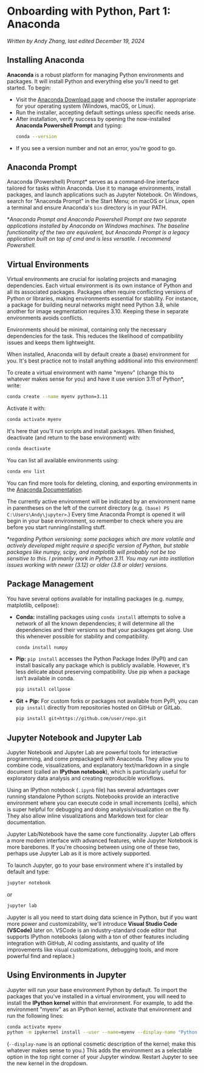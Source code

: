 # Onboarding with Python, Part 1: Anaconda
*Written by Andy Zhang, last edited December 19, 2024*

## Installing Anaconda
**Anaconda** is a robust platform for managing Python environments and packages. It will install Python and everything else you'll need to get started. To begin:
- Visit the [Anaconda Download page](https://www.anaconda.com/download/success) and choose the installer appropriate for your operating system (Windows, macOS, or Linux).
- Run the installer, accepting default settings unless specific needs arise. 
- After installation, verify success by opening the now-installed **Anaconda Powershell Prompt** and typing:
  ```bash
  conda --version
  ```
- If you see a version number and not an error, you're good to go.

## Anaconda Prompt
Anaconda (Powershell) Prompt* serves as a command-line interface tailored for tasks within Anaconda. Use it to manage environments, install packages, and launch applications such as Jupyter Notebook. On Windows, search for "Anaconda Prompt" in the Start Menu; on macOS or Linux, open a terminal and ensure Anaconda's `bin` directory is in your PATH.

**Anaconda Prompt and Anaconda Powershell Prompt are two separate applications installed by Anaconda on Windows machines. The baseline functionality of the two are equivalent, but Anaconda Prompt is a legacy application built on top of cmd and is less versatile. I recommend Powershell.*

## Virtual Environments
Virtual environments are crucial for isolating projects and managing dependencies. Each virtual environment is its own instance of Python and all its associated packages. Packages often require conflicting versions of Python or libraries, making environments essential for stability. For instance, a package for building neural networks might need Python 3.8, while another for image segmentation requires 3.10. Keeping these in separate environments avoids conflicts.

Environments should be minimal, containing only the necessary dependencies for the task. This reduces the likelihood of compatibility issues and keeps them lightweight.

When installed, Anaconda will by default create a (base) environment for you. It's best practice not to install anything additional into this environment!

To create a virtual environment with name "myenv" (change this to whatever makes sense for you) and have it use version 3.11 of Python*, write:
```bash
conda create --name myenv python=3.11
```
Activate it with:
```bash
conda activate myenv
```
It's here that you'll run scripts and install packages. When finished, deactivate (and return to the base environment) with:
```bash
conda deactivate
```
You can list all available environments using:
```bash
conda env list
```
You can find more tools for deleting, cloning, and exporting environments in the [Anaconda Documentation](https://docs.conda.io/projects/conda/en/latest/user-guide/tasks/manage-environments.html).

The currently active environment will be indicated by an environment name in parentheses on the left of the current directory (e.g. `(base) PS C:\Users\Andy\jupyter>`.) Every time Anaconda Prompt is opened it will begin in your base environment, so remember to check where you are before you start running/installing stuff.

**regarding Python versioning: some packages which are more volatile and actively developed might require a specific version of Python, but stable packages like numpy, scipy, and matplotlib will probably not be too sensitive to this. I primarily work in Python 3.11. You may run into instllation issues working with newer (3.12) or older (3.8 or older) versions.*

## Package Management
You have several options available for installing packages (e.g. numpy, matplotlib, cellpose):
- **Conda:** installing packages using `conda install` attempts to solve a network of all the known dependencies; it will determine all the dependencies and their versions so that your packages get along. Use this whenever possible for stability and compatibility.
  ```bash
  conda install numpy
  ```
- **Pip:** `pip install` accesses the Python Package Index (PyPI) and can install basically any package which is publicly available. However, it's less delicate about preserving compatibility. Use pip when a package isn’t available in conda.
  ```bash
  pip install cellpose
  ```
- **Git + Pip:** For custom forks or packages not available from PyPI, you can `pip install` directly from repositories hosted on GitHub or GitLab.
  ```bash
  pip install git+https://github.com/user/repo.git
  ```

## Jupyter Notebook and Jupyter Lab
Jupyter Notebook and Jupyter Lab are powerful tools for interactive programming, and come prepackaged with Anaconda. They allow you to combine code, visualizations, and explanatory text/markdown in a single document (called an **IPython notebook**), which is particularly useful for exploratory data analysis and creating reproducible workflows.

Using an IPython notebook (`.ipynb` file) has several advantages over running standalone Python scripts. Notebooks provide an interactive environment where you can execute code in small increments (cells), which is super helpful for debugging and doing analysis/visualization on the fly. They also allow inline visualizations and Markdown text for clear documentation.

Jupyter Lab/Notebook have the same core functionality. Jupyter Lab offers a more modern interface with advanced features, while Jupyter Notebook is more barebones. If you're choosing between using one of these two, perhaps use Jupyter Lab as it is more actively supported.

To launch Jupyter, go to your base environment where it's installed by default and type:
```bash
jupyter notebook
```
or
```bash
jupyter lab
```

Jupyter is all you need to start doing data science in Python, but if you want more power and customizability, we'll introduce **Visual Studio Code (VSCode)** later on. VSCode is an industry-standard code editor that supports IPython notebooks (along with a ton of other features including integration with GitHub, AI coding assistants, and quality of life improvements like visual customizations, debugging tools, and more powerful find and replace.)

## Using Environments in Jupyter
Jupyter will run your base environment Python by default. To import the packages that you've installed in a virtual environment, you will need to install the **IPython kernel** within that environment. For example, to add the environment "myenv" as an IPython kernel, activate that environment and run the following lines:
```bash
conda activate myenv
python -m ipykernel install --user --name=myenv --display-name "Python (myenv)"
```
(`--display-name` is an optional cosmetic description of the kernel; make this whatever makes sense to you.) This adds the environment as a selectable option in the top right corner of your Jupyter window. Restart Jupyter to see the new kernel in the dropdown.